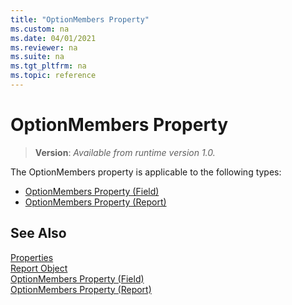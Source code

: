 ```yaml
---
title: "OptionMembers Property"
ms.custom: na
ms.date: 04/01/2021
ms.reviewer: na
ms.suite: na
ms.tgt_pltfrm: na
ms.topic: reference
---
```


# OptionMembers Property
> **Version**: _Available from runtime version 1.0._

The OptionMembers property is applicable to the following types: 
- [OptionMembers Property (Field)](devenv-optionmembers-field-property.md)   
- [OptionMembers Property (Report)](devenv-optionmembers-report-property.md)


## See Also  
[Properties](devenv-properties.md)   
[Report Object](../devenv-report-object.md)   
[OptionMembers Property (Field)](devenv-optionmembers-field-property.md)   
[OptionMembers Property (Report)](devenv-optionmembers-report-property.md)